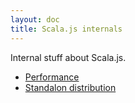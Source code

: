 ```yaml
---
layout: doc
title: Scala.js internals
---
```


Internal stuff about Scala.js.

* [Performance](./performance.html)
* [Standalon distribution](./downloads.html)
